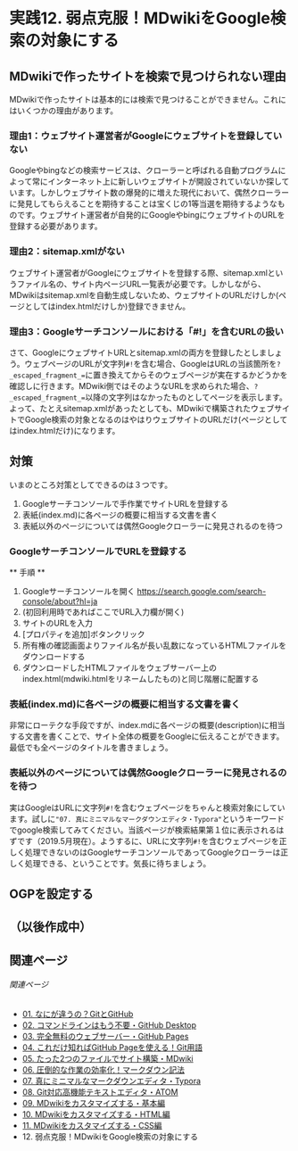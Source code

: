 # 実践12. 弱点克服！MDwikiをGoogle検索の対象にする

## MDwikiで作ったサイトを検索で見つけられない理由

MDwikiで作ったサイトは基本的には検索で見つけることができません。これにはいくつかの理由があります。

### 理由1：ウェブサイト運営者がGoogleにウェブサイトを登録していない

Googleやbingなどの検索サービスは、クローラーと呼ばれる自動プログラムによって常にインターネット上に新しいウェブサイトが開設されていないか探しています。しかしウェブサイト数の爆発的に増えた現代において、偶然クローラーに発見してもらえることを期待することは宝くじの1等当選を期待するようなものです。ウェブサイト運営者が自発的にGoogleやbingにウェブサイトのURLを登録する必要があります。

### 理由2：sitemap.xmlがない

ウェブサイト運営者がGoogleにウェブサイトを登録する際、sitemap.xmlというファイル名の、サイト内ページURL一覧表が必要です。しかしながら、MDwikiはsitemap.xmlを自動生成しないため、ウェブサイトのURLだけしか(ページとしてはindex.htmlだけしか)登録できません。

### 理由3：Googleサーチコンソールにおける「#!」を含むURLの扱い

さて、GoogleにウェブサイトURLとsitemap.xmlの両方を登録したとしましょう。ウェブページのURLが文字列`#!`を含む場合、GoogleはURLの当該箇所を`?_escaped_fragment_=`に置き換えてからそのウェブページが実在するかどうかを確認しに行きます。MDwiki側ではそのようなURLを求められた場合、`?_escaped_fragment_=`以降の文字列はなかったものとしてページを表示します。よって、たとえsitemap.xmlがあったとしても、MDwikiで構築されたウェブサイトでGoogle検索の対象となるのはやはりウェブサイトのURLだけ(ページとしてはindex.htmlだけ)になります。

## 対策

いまのところ対策としてできるのは３つです。

1. Googleサーチコンソールで手作業でサイトURLを登録する
1. 表紙(index.md)に各ページの概要に相当する文書を書く
1. 表紙以外のページについては偶然Googleクローラーに発見されるのを待つ

### GoogleサーチコンソールでURLを登録する

** 手順 **

1. Googleサーチコンソールを開く <https://search.google.com/search-console/about?hl=ja>
1. (初回利用時であればここでURL入力欄が開く)
1. サイトのURLを入力
1. [プロパティを追加]ボタンクリック
1. 所有権の確認画面よりファイル名が長い乱数になっているHTMLファイルをダウンロードする
1. ダウンロードしたHTMLファイルをウェブサーバー上のindex.html(mdwiki.htmlをリネームしたもの)と同じ階層に配置する

### 表紙(index.md)に各ページの概要に相当する文書を書く

非常にローテクな手段ですが、index.mdに各ページの概要(description)に相当する文書を書くことで、サイト全体の概要をGoogleに伝えることができます。最低でも全ページのタイトルを書きましょう。

### 表紙以外のページについては偶然Googleクローラーに発見されるのを待つ

実はGoogleはURLに文字列`#!`を含むウェブページをちゃんと検索対象にしています。試しに`"07. 真にミニマルなマークダウンエディタ・Typora"`というキーワードでgoogle検索してみてください。当該ページが検索結果第１位に表示されるはずです（2019.5月現在）。ようするに、URLに文字列`#!`を含むウェブページを正しく処理できないのはGoogleサーチコンソールであってGoogleクローラーは正しく処理できる、ということです。気長に待ちましょう。

## OGPを設定する

## （以後作成中）

## 関連ページ

###### 関連ページ

* [01. なにが違うの？GitとGitHub](practice01.md)
* [02. コマンドラインはもう不要・GitHub Desktop](practice02.md)
* [03. 完全無料のウェブサーバー・GitHub Pages](practice03.md)
* [04. これだけ知ればGitHub Pageを使える！Git用語](practice04.md)
* [05. たった2つのファイルでサイト構築・MDwiki](practice05.md)
* [06. 圧倒的な作業の効率化！マークダウン記法](practice06.md)
* [07. 真にミニマルなマークダウンエディタ・Typora](practice07.md)
* [08. Git対応高機能テキストエディタ・ATOM](practice08.md)
* [09. MDwikiをカスタマイズする・基本編](practice09.md)
* [10. MDwikiをカスタマイズする・HTML編](practice10.md)
* [11. MDwikiをカスタマイズする・CSS編](practice11.md)
* <i class="far fa-hand-point-right fa-fw"></i>12. 弱点克服！MDwikiをGoogle検索の対象にする